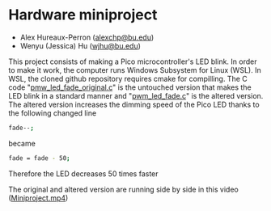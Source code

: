 # Hardware miniproject
* Alex Hureaux-Perron (alexchp@bu.edu)
* Wenyu (Jessica) Hu (wjhu@bu.edu)

This project consists of making a Pico microcontroller's LED blink. In order to make it work, the computer runs Windows Subsystem for Linux (WSL). In WSL, the cloned github repository requires cmake for compilling. The C code "[pmw_led_fade_original.c](https://github.com/lex-HP/2022-hw-mini/blob/main/src/pwm/led_fade/pwm_led_fade_original.c)" is the untouched version that makes the LED blink in a standard manner and "[pwm_led_fade.c](https://github.com/lex-HP/2022-hw-mini/blob/main/src/pwm/led_fade/pwm_led_fade.c)" is the altered version.  The altered version increases the dimming speed of the Pico LED thanks to the following changed line 

```sh
fade--;
```
became 
```sh
fade = fade - 50;
```
Therefore the LED decreases 50 times faster 

The original and altered version are running side by side in this video ([Miniproject.mp4](https://github.com/lex-HP/2022-hw-mini/blob/main/Miniproject.mp4))
